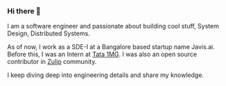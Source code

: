 ### Hi there 👋

I am a software engineer and passionate about building cool stuff, System Design, Distributed Systems.

As of now, I work as a SDE-I at a Bangalore based startup name Javis.ai. Before this, I was an Intern at [Tata 1MG](https://www.1mg.com/). 
I was also an open source contributor in [Zulip](https://zulip.com/) community.

I keep diving deep into engineering details and share my knowledge.

<!--
**thisisnitish/thisisnitish** is a ✨ _special_ ✨ repository because its `README.md` (this file) appears on your GitHub profile.

Here are some ideas to get you started:

- 🔭 I’m currently working on ...
- 🌱 I’m currently learning ...
- 👯 I’m looking to collaborate on ...
- 🤔 I’m looking for help with ...
- 💬 Ask me about ...
- 📫 How to reach me: ...
- 😄 Pronouns: ...
- ⚡ Fun fact: ...
-->

<!--
![Nitish's GitHub stats](https://github-readme-stats.vercel.app/api?username=thisisnitish&count_private=true&&show_icons=true&&theme=radical)
-->

